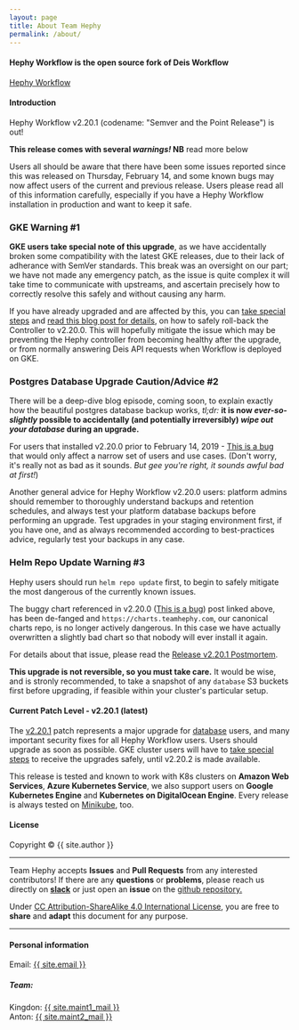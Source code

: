 ```yaml
---
layout: page
title: About Team Hephy
permalink: /about/
---
```


#### Hephy Workflow is the open source fork of Deis Workflow

[Hephy Workflow](https://web.teamhephy.com)

#### Introduction

Hephy Workflow v2.20.1 (codename: "Semver and the Point Release") is out!

**This release comes with several *warnings!* NB** read more below

Users all should be aware that there have been some issues reported since this
was released on Thursday, February 14, and some known bugs may now affect users
of the current and previous release. Users please read all of this information
carefully, especially if you have a Hephy Workflow installation in production
and want to keep it safe.

### **GKE Warning** #1

**GKE users take special note of this upgrade**, as we have accidentally broken
some compatibility with the latest GKE releases, due to their lack of adherance
with SemVer standards. This break was an oversight on our part; we have not
made any emergency patch, as the issue is quite complex it will take time to
communicate with upstreams, and ascertain precisely how to correctly resolve
this safely and without causing any harm.

If you have already upgraded and are affected by this, you can [take special steps][] and [read this blog post for details][],
on how to safely roll-back the Controller to v2.20.0. This will hopefully
mitigate the issue which may be preventing the Hephy controller from becoming
healthy after the upgrade, or from normally answering Deis API requests when
Workflow is deployed on GKE.

### **Postgres Database Upgrade** Caution/Advice #2

There will be a deep-dive blog episode, coming soon, to explain exactly how
the beautiful postgres database backup works, *tl;dr:* **it is now _ever-so-slightly_
possible to accidentally (and potentially irreversibly) *wipe out your database*
during an upgrade.**

For users that installed v2.20.0 prior to February 14, 2019 - [This is a bug][]
that would only affect a narrow set of users and use cases. (Don't worry, it's
really not as bad as it sounds. *But gee you're right, it sounds awful bad at first!*)

Another general advice for Hephy Workflow v2.20.0 users: platform admins should
remember to thoroughly understand backups and retention schedules, and always
test your platform database backups before performing an upgrade. Test upgrades
in your staging environment first, if you have one, and as always recommended
according to best-practices advice, regularly test your backups in any case.

### Helm Repo Update **Warning** #3

Hephy users should run `helm repo update` first, to begin to safely mitigate
the most dangerous of the currently known issues.

The buggy chart referenced in v2.20.0 ([This is a bug][]) post linked above,
has been de-fanged and `https://charts.teamhephy.com`, our canonical charts
repo, is no longer actively dangerous. In this case we have actually
overwritten a slightly bad chart so that nobody will ever install it again.

For details about that issue, please read the [Release v2.20.1 Postmortem](/blog/posts/announcements/release-v2-20-1-postmortem).

**This upgrade is not reversible, so you must take care.** It would be wise,
and is stronly recommended, to take a snapshot of any `database` S3 buckets
first before upgrading, if feasible within your cluster's particular setup.

#### Current Patch Level - v2.20.1 (latest)

The [v2.20.1][] patch represents a major upgrade for [database](https://github.com/teamhephy/postgres)
users, and many important security fixes for all Hephy Workflow users. Users
should upgrade as soon as possible. GKE cluster users will have to [take special steps][]
to receive the upgrades safely, until v2.20.2 is made available.

This release is tested and known to work with K8s clusters on <b>Amazon Web Services</b>, <b>Azure Kubernetes Service</b>, we also support users on <b>Google Kubernetes Engine</b> and <b>Kubernetes on DigitalOcean Engine</b>.  Every release is always tested on <a href="https://github.com/kubernetes/minikube">Minikube</a>, too.

#### License

Copyright&nbsp;&copy;&nbsp;{{ site.author }}

- - -

Team Hephy accepts <b>Issues</b> and <b>Pull Requests</b> from any interested contributors!  If there are any <b>questions</b> or <b>problems</b>, please reach us directly on <b><a href="https://slack.teamhephy.info">slack</a></b>
or just open an <b>issue</b> on the <a href="https://github.com/teamhephy/workflow">github repository.</a>

Under [CC Attribution-ShareAlike 4.0 International License](https://creativecommons.org/licenses/by-sa/4.0/), you are free to <b>share</b> and <b>adapt</b> this document for any purpose.

- - -

#### Personal information

Email: <a href="mailto:{{ site.email }}">{{ site.email }}</a>

##### Team:

Kingdon: <a href="mailto:{{ site.maint1_mail }}">{{ site.maint1_mail }}</a><br/>
Anton: <a href="mailto:{{ site.maint2_mail }}">{{ site.maint2_mail }}</a>

[v2.20.1]: https://github.com/teamhephy/workflow/releases/tag/v2.20.1
[v2.20.0]: https://github.com/teamhephy/workflow/releases/tag/v2.20.0
[v2.19.4]: https://github.com/teamhephy/workflow/releases/tag/v2.19.4
[This is a bug]: /blog/posts/announcements/release-v2-20-1-postmortem#description-of-the-bug
[take special steps]: /blog/posts/announcements/rollback-v2-20-1-v2-20-0-controller-GKE-bug#the-fallout-from-automatic-upgrading-of-platform-database
[read this blog post for details]: /blog/posts/announcements/rollback-v2-20-1-v2-20-0-controller-GKE-bug
